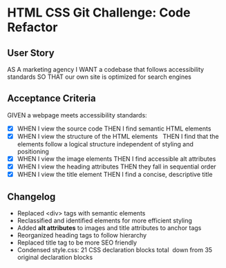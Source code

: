 # HTML CSS Git Challenge: Code Refactor

## User Story

AS A marketing agency
I WANT a codebase that follows accessibility standards
SO THAT our own site is optimized for search engines

## Acceptance Criteria

GIVEN a webpage meets accessibility standards:

- [x] WHEN I view the source code
      THEN I find semantic HTML elements
- [x] WHEN I view the structure of the HTML elements &nbsp;
      THEN I find that the elements follow a logical structure independent of styling and positioning
- [x] WHEN I view the image elements
      THEN I find accessible alt attributes
- [x] WHEN I view the heading attributes
      THEN they fall in sequential order
- [x] WHEN I view the title element
      THEN I find a concise, descriptive title

## Changelog

- Replaced &lt;div&gt; tags with semantic elements
- Reclassified and identified elements for more efficient styling
- Added **alt attributes** to images and title attributes to anchor tags
- Reorganized heading tags to follow hierarchy
- Replaced title tag to be more SEO friendly
- Condensed style.css: 21 CSS declaration blocks total &nbsp;down from 35 original declaration blocks
